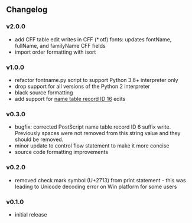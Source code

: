 ## Changelog

### v2.0.0

- add CFF table edit writes in CFF (*.otf) fonts: updates fontName, fullName, and familyName CFF fields
- import order formatting with isort

### v1.0.0

- refactor fontname.py script to support Python 3.6+ interpreter only
- drop support for all versions of the Python 2 interpreter
- black source formatting
- add support for [name table record ID 16](https://docs.microsoft.com/en-us/typography/opentype/spec/name) edits

### v0.3.0

- bugfix: corrected PostScript name table record ID 6 suffix write. Previously spaces were not removed from this string value and they should be removed.
- minor update to control flow statement to make it more concise
- source code formatting improvements

### v0.2.0

- removed check mark symbol (U+2713) from print statement - this was leading to Unicode decoding error on Win platform for some users

### v0.1.0

- initial release
